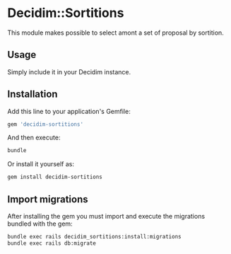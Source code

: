 
# Decidim::Sortitions
This module makes possible to select amont a set of proposal by sortition.

## Usage

Simply include it in your Decidim instance.

## Installation

Add this line to your application's Gemfile:

```ruby
gem 'decidim-sortitions'
```

And then execute:

```bash
bundle
```

Or install it yourself as:

```bash
gem install decidim-sortitions
```

## Import migrations

After installing the gem you must import and execute the migrations bundled with the gem:

```bash
bundle exec rails decidim_sortitions:install:migrations
bundle exec rails db:migrate
```
